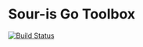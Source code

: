 # Sour-is Go Toolbox

[![Build Status](https://travis-ci.org/sour-is/go-toolbox.svg?branch=master)](https://travis-ci.org/sour-is/go-toolbox)
